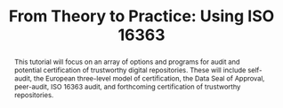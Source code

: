---
abstract: This tutorial will focus on an array of options and programs for audit and
  potential certification of trustworthy digital repositories. These will include
  self-audit, the European three-level model of certification, the Data Seal of Approval,
  peer-audit, ISO 16363 audit, and forthcoming certification of trustworthy repositories.
creators:
- Dillo, Ingrid
- Sierman, Barbara
- Tibbo, Helen
- Mumma, Courtney
- McGovern, Nancy
date: null
document_url: https://services.phaidra.univie.ac.at/api/object/o:429625/download
grand_parent: iPRES
institutions: []
keywords:
- audit
- management; certification
- testing
- and licensing [the computing profession]
landing_page_url: https://phaidra.univie.ac.at/o:429625
language: eng
layout: publication
license: CC BY 4.0 International
notes_url: null
parent: iPRES 2015
presentation_url: null
size: 393047
source_name: iPRES
title: 'From Theory to Practice: Using ISO 16363'
type: paper
year: 2015
---